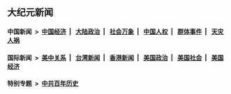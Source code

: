 ## 大纪元新闻

#### 中国新闻 &nbsp;>&nbsp; [中国经济](indexes/ncid283/README.md?06040045) &nbsp;| &nbsp; [大陆政治](indexes/ncid277/README.md?06040045) &nbsp;| &nbsp; [社会万象](indexes/ncid282/README.md?06040045) &nbsp;| &nbsp; [中国人权](indexes/ncid278/README.md?06040045) &nbsp;| &nbsp; [群体事件](indexes/ncid279/README.md?06040045) &nbsp;| &nbsp; [天灾人祸](indexes/ncid280/README.md?06040045)

#### 国际新闻 &nbsp;>&nbsp; [美中关系](indexes/nf1412576/README.md?06040045) &nbsp;| &nbsp; [台湾新闻](indexes/ncid1349361/README.md?06040045) &nbsp;| &nbsp; [香港新闻](indexes/ncid1349362/README.md?06040045) &nbsp;| &nbsp; [美国政治](indexes/ncid1078159/README.md?06040045) &nbsp;| &nbsp; [美国社会](indexes/ncid1078160/README.md?06040045) &nbsp;| &nbsp; [美国经济](indexes/ncid1078158/README.md?06040045)

#### 特别专题 &nbsp;>&nbsp; [中共百年历史](https://github.com/epoch-news/epoch-special/blob/master/README.md?06040045)  
